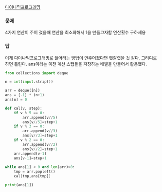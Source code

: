 [다이나믹프로그래밍](../다이나믹프로그래밍.md)
### 문제
4가지 연산이 주어 졌을때 연산을 최소화해서 1을 만들고자함
연산횟수 구하세용

### 답
이게 다이나믹프로그래밍로 풀어라는 방법이 안주어졌다면 햇갈렷을 것 같다. 그리디로 하면 틀린다.
ans이라는 이전 계산 스탭들을 저장하는 배열을 만들어서 활용했다.
```python
from collections import deque

n = int(input.strip())

arr = deque([n])
ans = [-1] * (n+1)
ans[n] = 0

def cal(v, step):
    if v % 5 == 0:
        arr.append(v//5)
        ans[v//5]=step+1
    if v % 3 == 0:
        arr.append(v//3)
        ans[v//3]=step+1
    if v % 2 == 0:
        arr.append(v//2)
        ans[v//2]=step+1
    arr.append(v-1)
    ans[v-1]=step+1
    
while ans[1] < 0 and len(arr)>0:
    tmp = arr.popleft()
    cal(tmp,ans[tmp])

print(ans[1])
```